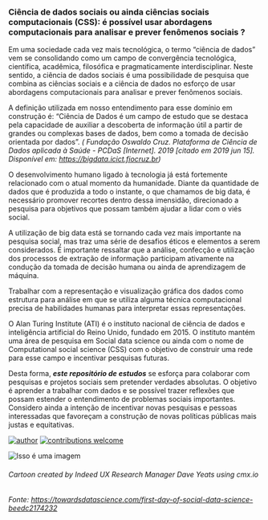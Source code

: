 ### Ciência de dados sociais ou ainda ciências sociais computacionais (CSS): é possível usar abordagens computacionais para analisar e prever fenômenos sociais ?

Em uma sociedade cada vez mais tecnológica, o termo “ciência de dados” vem se consolidando como um campo de convergência tecnológica, científica, acadêmica, filosófica e pragmaticamente interdisciplinar. Neste sentido, a ciência de dados sociais é uma possibilidade de pesquisa que combina as ciências sociais e a ciência de dados no esforço de usar abordagens computacionais para analisar e prever fenômenos sociais.

A definição utilizada em nosso entendimento para esse domínio em construção é: “Ciência de Dados é um campo de estudo que se destaca pela capacidade de auxiliar a descoberta de informação útil a partir de grandes ou complexas bases de dados, bem como a tomada de decisão orientada por dados”. *( Fundação Oswaldo Cruz. Plataforma de Ciência de Dados aplicada à Saúde - PCDaS [Internet]. 2019 [citado em 2019 jun 15]. Disponível em: https://bigdata.icict.fiocruz.br)*

O desenvolvimento humano ligado à tecnologia já está fortemente relacionado com o atual momento da humanidade. Diante da quantidade de dados que é produzida a todo o instante, o que chamamos de big data, é necessário promover recortes dentro dessa imensidão, direcionado a pesquisa para objetivos que possam também ajudar a lidar com o viés social.

A utilização de big data está se tornando cada vez mais importante na pesquisa social, mas traz uma série de desafios éticos e elementos a serem considerados. É importante ressaltar que a análise, confecção e utilização dos processos de extração de informação participam ativamente na condução da tomada de decisão humana ou ainda de aprendizagem de máquina.

Trabalhar com a representação e visualização gráfica dos dados como estrutura para análise em que se utiliza alguma técnica computacional precisa de habilidades humanas para interpretar essas representações.

O Alan Turing Institute (ATI) é o instituto nacional de ciência de dados e inteligência artificial do Reino Unido, fundado em 2015. O instituto mantém uma área de pesquisa em Social data science ou ainda com o nome de Computational social science (CSS) com o objetivo de construir uma rede para esse campo e incentivar pesquisas futuras.

Desta forma, ***este repositório de estudos*** se esforça para colaborar com pesquisas e projetos sociais sem pretender verdades absolutas. O objetivo é aprender a trabalhar com dados e se possível trazer reflexões que possam estender o entendimento de problemas sociais importantes. Considero ainda a intenção de incentivar novas pesquisas e pessoas interessadas que favoreçam a construção de novas políticas públicas mais justas e equitativas.

[![author](https://img.shields.io/badge/author-ThiagoPrado-blue.svg)](https://www.linkedin.com/in/thiago-de-almeida-prado-2a53601b9) 
[![contributions welcome](https://img.shields.io/badge/contributions-welcome-brightgreen.svg?style=flat)](https://github.com/thiagoaprado22)

![Isso é uma imagem](https://miro.medium.com/max/1400/0*rAbGI_QjmkF-Yapa.png)
###### Cartoon created by Indeed UX Research Manager Dave Yeats using cmx.io
###### Fonte: https://towardsdatascience.com/first-day-of-social-data-science-beedc2174232
